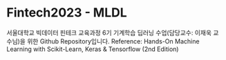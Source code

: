 # Fintech2023 - MLDL

서울대학교 빅데이터 핀테크 교육과정 6기 기계학습 딥러닝 수업(담당교수: 이재욱 교수님)을 위한 Github Repository입니다.
Reference: Hands-On Machine Learning with Scikit-Learn, Keras & Tensorflow (2nd Edition)
